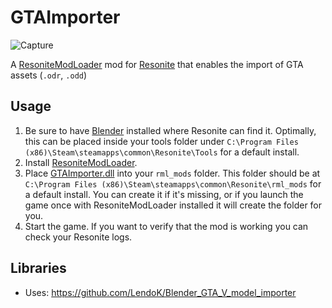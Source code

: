 # GTAImporter

![Capture](https://user-images.githubusercontent.com/51272212/192401108-c145e518-b51d-4037-a9a5-6cb8203acaa7.PNG)

A [ResoniteModLoader](https://github.com/resonite-modding-group/ResoniteModLoader) mod for [Resonite](https://resonite.com/) that enables the import of GTA assets (`.odr`, `.odd`)

## Usage
1. Be sure to have [Blender](https://www.blender.org/) installed where Resonite can find it. Optimally, this can be placed inside your tools folder under `C:\Program Files (x86)\Steam\steamapps\common\Resonite\Tools` for a default install. 
1. Install [ResoniteModLoader](https://github.com/resonite-modding-group/ResoniteModLoader).
1. Place [GTAImporter.dll](https://github.com/dfgHiatus/GTAImporter/releases/tag/v1.0.0) into your `rml_mods` folder. This folder should be at `C:\Program Files (x86)\Steam\steamapps\common\Resonite\rml_mods` for a default install. You can create it if it's missing, or if you launch the game once with ResoniteModLoader installed it will create the folder for you.
1. Start the game. If you want to verify that the mod is working you can check your Resonite logs.

## Libraries
- Uses: https://github.com/LendoK/Blender_GTA_V_model_importer
